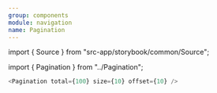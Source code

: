 ```yaml
---
group: components
module: navigation
name: Pagination
---
```


import { Source } from "src-app/storybook/common/Source";

import { Pagination } from "../Pagination";

<Pagination total={100} size={10} offset={10} />

```js
<Pagination total={100} size={10} offset={10} />
```

<Source path="src-components/navigation/Pagination.tsx" />
